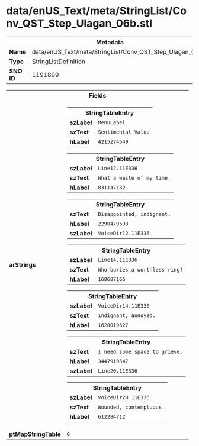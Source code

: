 <h1>data/enUS_Text/meta/StringList/Conv_QST_Step_Ulagan_06b.stl</h1><table><tr><th colspan="100%">Metadata</th></tr><tr><td><b>Name</b></td><td>data/enUS_Text/meta/StringList/Conv_QST_Step_Ulagan_06b.stl</td></tr><tr><td><b>Type</b></td><td>StringListDefinition</td></tr><tr><td><b>SNO ID</b></td><td>1191899</td></tr></table>

<table><tr><th colspan="100%">Fields</th></tr><tr><td><b>arStrings</b></td><td><table><tr><th colspan="100%">StringTableEntry</th></tr><tr><td><b>szLabel</b></td><td><code>MenuLabel</code></td></tr><tr><td><b>szText</b></td><td><code>Sentimental Value</code></td></tr><tr><td><b>hLabel</b></td><td><code>4215274549</code></td></tr></table>


<table><tr><th colspan="100%">StringTableEntry</th></tr><tr><td><b>szLabel</b></td><td><code>Line12.11E336</code></td></tr><tr><td><b>szText</b></td><td><code>What a waste of my time.</code></td></tr><tr><td><b>hLabel</b></td><td><code>831147132</code></td></tr></table>


<table><tr><th colspan="100%">StringTableEntry</th></tr><tr><td><b>szText</b></td><td><code>Disappointed, indignant.</code></td></tr><tr><td><b>hLabel</b></td><td><code>2290479593</code></td></tr><tr><td><b>szLabel</b></td><td><code>VoiceDir12.11E336</code></td></tr></table>


<table><tr><th colspan="100%">StringTableEntry</th></tr><tr><td><b>szLabel</b></td><td><code>Line14.11E336</code></td></tr><tr><td><b>szText</b></td><td><code>Who buries a worthless ring?</code></td></tr><tr><td><b>hLabel</b></td><td><code>168687166</code></td></tr></table>


<table><tr><th colspan="100%">StringTableEntry</th></tr><tr><td><b>szLabel</b></td><td><code>VoiceDir14.11E336</code></td></tr><tr><td><b>szText</b></td><td><code>Indignant, annoyed.</code></td></tr><tr><td><b>hLabel</b></td><td><code>1628019627</code></td></tr></table>


<table><tr><th colspan="100%">StringTableEntry</th></tr><tr><td><b>szText</b></td><td><code>I need some space to grieve.</code></td></tr><tr><td><b>hLabel</b></td><td><code>3447919547</code></td></tr><tr><td><b>szLabel</b></td><td><code>Line20.11E336</code></td></tr></table>


<table><tr><th colspan="100%">StringTableEntry</th></tr><tr><td><b>szLabel</b></td><td><code>VoiceDir20.11E336</code></td></tr><tr><td><b>szText</b></td><td><code>Wounded, contemptuous.</code></td></tr><tr><td><b>hLabel</b></td><td><code>612284712</code></td></tr></table>


</td></tr><tr><td><b>ptMapStringTable</b></td><td><code>0</code></td></tr></table>

